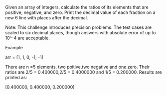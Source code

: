 Given an array of integers, calculate the ratios of its elements that are positive, negative, and zero. Print the decimal value of each fraction on a new 6 line with places after the decimal.

Note: This challenge introduces precision problems. The test cases are scaled to six decimal places, though answers with absolute error of up to 10^-4 are acceptable.

Example

arr = [1, 1, 0, -1, -1]

There are n =5 elements, two poitive,two negative and one zero. Their ratios are 2/5 = 0.400000,2/5 = 0.4000000 and 1/5 = 0.200000. Results are printed as:

[0.400000, 0.400000, 0.200000]
